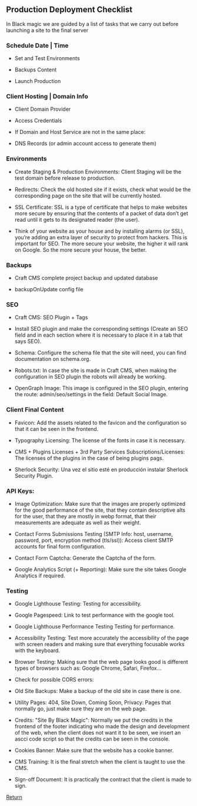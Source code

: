 ## Production Deployment Checklist

In Black magic we are guided by a list of tasks that we carry out before launching a site to the final server

### Schedule Date | Time 

 - Set and Test Environments
   
 - Backups Content

 - Launch Production

  

### Client Hosting | Domain Info

 - Client Domain Provider
 
 - Access Credentials

- If Domain and Host Service are not in the same place:

- DNS Records (or admin account access to generate them)

  

### Environments

- Create Staging & Production Environments: Client Staging will be the test domain before release to production.

- Redirects: Check the old hosted site if it exists, check what would be the corresponding page on the site that will be currently hosted.

- SSL Certificate: SSL is a type of certificate that helps to make websites more secure by ensuring that the contents of a packet of data don’t get read until it gets to its designated reader (the user).

- Think of your website as your house and by installing alarms (or SSL), you’re adding an extra layer of security to protect from hackers. This is important for SEO. The more secure your website, the higher it will rank on Google. So the more secure your house, the better.

  
### Backups

- Craft CMS complete project backup and updated database

- backupOnUpdate config file

### SEO

- Craft CMS: SEO Plugin + Tags

- Install SEO plugin and make the corresponding settings (Create an SEO field and in each section where it is necessary to place it in a tab that says SEO).

- Schema: Configure the schema file that the site will need, you can find documentation on schema.org.

- Robots.txt: In case the site is made in Craft CMS, when making the configuration in SEO plugin the robots will already be working.

- OpenGraph Image: This image is configured in the SEO plugin, entering the route: admin/seo/settings in the field: Default Social Image.

  
  
### Client Final Content

- Favicon: Add the assets related to the favicon and the configuration so that it can be seen in the frontend.

- Typography Licensing: The license of the fonts in case it is necessary.

- CMS + Plugins Licenses + 3rd Party Services Subscriptions/Licenses: The licenses of the plugins in the case of being plugins pags.

- Sherlock Security: Una vez el sitio esté en producción instalar Sherlock Security Plugin.

  

### API Keys:

- Image Optimization: Make sure that the images are properly optimized for the good performance of the site, that they contain descriptive alts for the user, that they are mostly in webp format, that their measurements are adequate as well as their weight.

- Contact Forms Submissions Testing (SMTP Info: host, username, password, port, encryption method (tls/ssl)): Access client SMTP accounts for final form configuration.

- Contact Form Captcha: Generate the Captcha of the form.

- Google Analytics Script (+ Reporting): Make sure the site takes Google Analytics if required.

  

### Testing

  
 - Google Lighthouse Testing: Testing for accessibility.

- Google Pagespeed: Link to test performance with the google tool.

- Google Lighthouse Performance Testing Testing for performance.

- Accessibility Testing: Test more accurately the accessibility of the page with screen readers and making sure that everything focusable works with the keyboard.

- Browser Testing: Making sure that the web page looks good is different types of browsers such as: Google Chrome, Safari, Firefox...

- Check for possible CORS errors:

- Old Site Backups: Make a backup of the old site in case there is one.

- Utility Pages: 404, Site Down, Coming Soon, Privacy: Pages that normally go, just make sure they are on the web page.

- Credits: "Site By Black Magic": Normally we put the credits in the frontend of the footer indicating who made the design and development of the web, when the client does not want it to be seen, we insert an ascci code script so that the credits can be seen in the console.

- Cookies Banner: Make sure that the website has a cookie banner.

- CMS Training: It is the final stretch when the client is taught to use the CMS.

- Sign-off Document: It is practically the contract that the client is made to sign.

[Return](../README.md)
